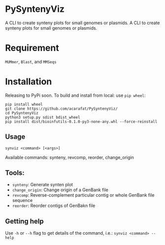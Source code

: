 # PySyntenyViz
A CLI to create synteny plots for small genomes or plasmids. 
A CLI to create synteny plots for small genomes or plasmids. 

# Requirement
`MUMmer`, `Blast`, and `MMSeqs`

# Installation
Releasing to PyPi soon.
To build and install from local: use `pip wheel`:

```
pip install wheel
git clone https://github.com/acarafat/PySyntenyViz/
cd PySyntenyViz
python3 setup.py sdist bdist_wheel
pip install dist/bioinfutils-0.1.0-py3-none-any.whl --force-reinstall
```

## Usage
```
synviz <command> [<args>]
```
Available commands: synteny, revcomp, reorder, change_origin

## Tools:
- `synteny`: Generate synten plot
- `change_origin`: Change origin of a GenBank file
- `revcomp`: Reverse-complement particular contig or whole GenBank file sequence
- `reorder`: Reorder contigs of GenBakn file

## Getting help
Use `-h` or `--h` flag to get details of the command, i.e.: `synviz <command> --help` 